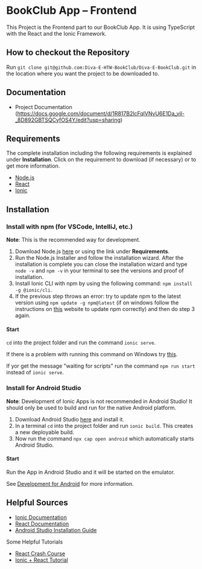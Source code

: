 # BookClub App – Frontend

This Project is the Frontend part to our BookClub App. It is using TypeScript with the React and the Ionic Framework. 

## How to checkout the Repository

Run `git clone git@github.com:Diva-E-HTW-BookClub/Diva-E-BookClub.git` in the location where you want the project to be downloaded to.

## Documentation
- Project Documentation (https://docs.google.com/document/d/1R817B2lcFqlVNvU6E1Da_vil-_8D892GBTSQCyfOS4Y/edit?usp=sharing)

## Requirements

The complete installation including the following requirements is explained under **Installation**. Click on the requirement to download (if necessary) or to get more information.

- [Node.js](https://nodejs.org/)
- [React](https://reactjs.org/tutorial/tutorial.html)
- [Ionic](https://ionicframework.com/docs/intro/cli)

## Installation

### Install with npm (for VSCode, IntelliJ, etc.)

**Note**: This is the recommended way for development.

1. Download Node.js [here](https://nodejs.org/en/download/) or using the link under **Requirements**.
2. Run the Node.js Installer and follow the installation wizard. After the installation is complete you can close the installation wizard and type `node -v` and `npm -v` in your terminal to see the versions and proof of installation.
3. Install Ionic CLI with npm by using the following command: `npm install -g @ionic/cli`.
4. If the previous step throws an error: try to update npm to the latest version using `npm update -g npm@latest` (if on windows follow the instructions on [this](https://docs.npmjs.com/try-the-latest-stable-version-of-npm) website to update npm correctly) and then do step 3 again.

#### Start

`cd` into the project folder and run the command `ionic serve`.

If there is a problem with running this command on Windows try [this](https://techoverflow.net/2020/06/11/was-tun-bei-angular-ng-die-datei-cusers-appdataroamingnpmng-ps1-kann-nicht-geladen-werden-da-die-ausfuehrung-von-skripts-auf-diesem-system-deaktiviert-ist/?lang=de).

If yor get the message "waiting for scripts" run the command `npm run start` instead of `ionic serve`.



### Install for Android Studio

**Note**: Development of Ionic Apps is not recommended in Android Studio! It should only be used to build and run for the native Android platform.

1. Download Android Studio [here](https://developer.android.com/studio/) and install it.
2. In a terminal `cd` into the project folder and run `ionic build`. This creates a new deployable build.
3. Now run the command `npx cap open android` which automatically starts Android Studio.

#### Start

Run the App in Android Studio and it will be started on the emulator.

See [Development for Android](https://ionicframework.com/docs/developing/android) for more information.

## Helpful Sources

- [Ionic Documentation](https://ionicframework.com/docs/)
- [React Documentation](https://reactjs.org/docs/getting-started.html)
- [Android Studio Installation Guide](https://developer.android.com/studio/install)

Some Helpful Tutorials

- [React Crash Course](https://youtu.be/Dorf8i6lCuk?t=2079)
- [Ionic + React Tutorial](https://www.youtube.com/watch?v=_03VKmdrxV8&t=9186s)


